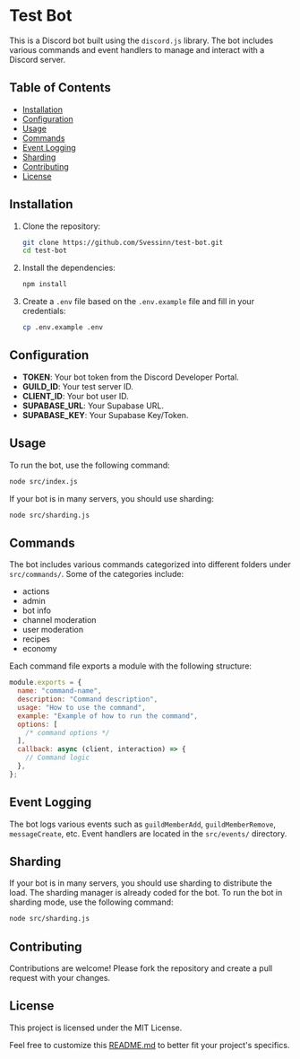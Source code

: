 # Test Bot

This is a Discord bot built using the `discord.js` library. The bot includes various commands and event handlers to manage and interact with a Discord server.

## Table of Contents

- [Installation](#installation)
- [Configuration](#configuration)
- [Usage](#usage)
- [Commands](#commands)
- [Event Logging](#event-logging)
- [Sharding](#sharding)
- [Contributing](#contributing)
- [License](#license)

## Installation

1. Clone the repository:

   ```sh
   git clone https://github.com/Svessinn/test-bot.git
   cd test-bot
   ```

2. Install the dependencies:

   ```sh
   npm install
   ```

3. Create a `.env` file based on the `.env.example` file and fill in your credentials:
   ```sh
   cp .env.example .env
   ```

## Configuration

- **TOKEN**: Your bot token from the Discord Developer Portal.
- **GUILD_ID**: Your test server ID.
- **CLIENT_ID**: Your bot user ID.
- **SUPABASE_URL**: Your Supabase URL.
- **SUPABASE_KEY**: Your Supabase Key/Token.

## Usage

To run the bot, use the following command:

```sh
node src/index.js
```

If your bot is in many servers, you should use sharding:

```sh
node src/sharding.js
```

## Commands

The bot includes various commands categorized into different folders under `src/commands/`. Some of the categories include:

- actions
- admin
- bot info
- channel moderation
- user moderation
- recipes
- economy

Each command file exports a module with the following structure:

```js
module.exports = {
  name: "command-name",
  description: "Command description",
  usage: "How to use the command",
  example: "Example of how to run the command",
  options: [
    /* command options */
  ],
  callback: async (client, interaction) => {
    // Command logic
  },
};
```

## Event Logging

The bot logs various events such as `guildMemberAdd`, `guildMemberRemove`, `messageCreate`, etc. Event handlers are located in the `src/events/` directory.

## Sharding

If your bot is in many servers, you should use sharding to distribute the load. The sharding manager is already coded for the bot. To run the bot in sharding mode, use the following command:

```sh
node src/sharding.js
```

## Contributing

Contributions are welcome! Please fork the repository and create a pull request with your changes.

## License

This project is licensed under the MIT License.

Feel free to customize this [README.md](https://github.com/Svessinn/Test-Bot/blob/master/readme.md) to better fit your project's specifics.
